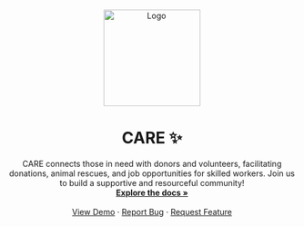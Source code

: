<a name="readme-top"></a>

<br />
<div align="center">
  <a href="https://github.com/Puskar-Roy/create-my-api">
    <img src="./docs/care.png" alt="Logo" width="170" height="170">
    
  </a>
  <h1 align="center">CARE ✨</h1> 
  <p align="center">
CARE connects those in need with donors and volunteers, facilitating donations, animal rescues, and job opportunities for skilled workers. Join us to build a supportive and resourceful community!
    <br />
    <a href="https://github.com/Bug-Bust3rs/CARE-Community-Aid-and-Resource-Exchange"><strong>Explore the docs »</strong></a>
    <br />
    <br />
    <a href="https://caree.vercel.app/">View Demo</a>
    ·
    <a href="https://github.com/Bug-Bust3rs/CARE-Community-Aid-and-Resource-Exchange/issues">Report Bug</a>
    ·
    <a href="https://github.com/Bug-Bust3rs/CARE-Community-Aid-and-Resource-Exchange/issues">Request Feature</a>
  </p>
</div>



